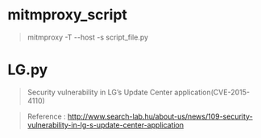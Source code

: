 # mitmproxy_script

> mitmproxy -T --host -s script_file.py

# LG.py
>Security vulnerability in LG’s Update Center application(CVE-2015-4110)

>Reference : http://www.search-lab.hu/about-us/news/109-security-vulnerability-in-lg-s-update-center-application

